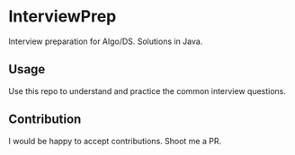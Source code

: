 # InterviewPrep
Interview preparation for Algo/DS. Solutions in Java.

## Usage
Use this repo to understand and practice the common interview questions.

## Contribution
I would be happy to accept contributions. Shoot me a PR.
